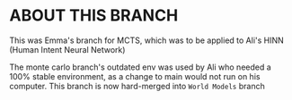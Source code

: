 # ABOUT THIS BRANCH

This was Emma's branch for MCTS, which was to be applied to Ali's HINN (Human Intent Neural Network)  

The monte carlo branch's outdated env was used by Ali who needed a 100% stable environment, as a change to main would not run on his computer. This branch is now hard-merged into `World Models` branch  
